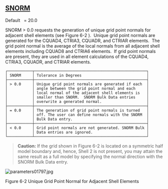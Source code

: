 ## [SNORM](https://help.hexagonmi.com/bundle/MSC_Nastran_2022.4/page/Nastran_Combined_Book/qrg/parameters/TOC.SNORM.xhtml)

Default    = 20.0

SNORM > 0.0 requests the generation of unique grid point normals for adjacent shell elements (see  Figure 6-2 ).  Unique grid point normals are generated for the CQUAD4, CTRIA3, CQUADR, and CTRIAR elements.  The grid point normal is the average of the local normals from all adjacent shell elements including CQUAD8 and CTRIA6 elements.  If grid point normals are present, they are used in all element calculations of the CQUAD4, CTRIA3, CQUADR, and CTRIAR elements.

```text
┌───────────┬──────────────────────────────────────────────────┐
│ SNORM     │ Tolerance in Degrees                             │
├───────────┼──────────────────────────────────────────────────┤
│ > 0.0     │ Unique grid point normals are generated if each  │
│           │ angle between the grid point normal and each     │
│           │ local normal of the adjacent shell elements is   │
│           │ smaller than SNORM.  SNORM Bulk Data entries     │
│           │ overwrite a generated normal.                    │
├───────────┼──────────────────────────────────────────────────┤
│ = 0.0     │ The generation of grid point normals is turned   │
│           │ off. The user can define normals with the SNORM  │
│           │ Bulk Data entry.                                 │
├───────────┼──────────────────────────────────────────────────┤
│ < 0.0     │ Grid point normals are not generated. SNORM Bulk │
│           │ Data entries are ignored.                        │
└───────────┴──────────────────────────────────────────────────┘
```

> **Caution:** If the grid shown in Figure 6-2 is located on a symmetric half model boundary and, hence, Shell 2 is not present, you may attain the same result as a full model by specifying the normal direction with the SNORM Bulk Data entry.

![parameters01797.jpg](https://help-be.hexagonmi.com/bundle/MSC_Nastran_2022.4/page/Nastran_Combined_Book/qrg/parameters/../../../assets/parameters01797.jpg?_LANG=enus)

Figure 6-2   Unique Grid Point Normal for Adjacent Shell Elements

